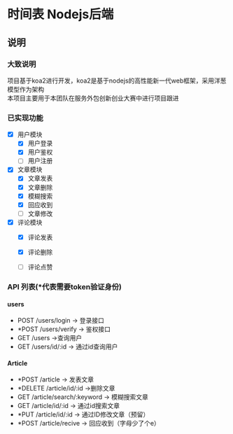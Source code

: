 # 时间表 Nodejs后端

## 说明

### 大致说明
项目基于koa2进行开发，koa2是基于nodejs的高性能新一代web框架，采用洋葱模型作为架构  
本项目主要用于本团队在服务外包创新创业大赛中进行项目跟进

### 已实现功能

- [x] 用户模块
    - [x] 用户登录
    - [x] 用户鉴权
    - [ ] 用户注册

- [x] 文章模块
    - [x] 文章发表
    - [x] 文章删除
    - [x] 模糊搜索
    - [x] 回应收到
    - [ ] 文章修改

- [x] 评论模块
    - [x] 评论发表
    - [x] 评论删除
    - [ ] 评论点赞


### API 列表(*代表需要token验证身份)
#### users

* POST /users/login -> 登录接口  
* *POST /users/verify -> 鉴权接口  
* GET /users ->查询用户  
* GET /users/id/:id -> 通过id查询用户  
#### Article
* *POST /article -> 发表文章
* *DELETE /article/id/:id ->删除文章
* GET /article/search/:keyword -> 模糊搜索文章
* GET /article/id/:id -> 通过id搜索文章
* *PUT /article/id/:id -> 通过ID修改文章（预留）
* *POST /article/recive -> 回应收到（字母少了个e）


